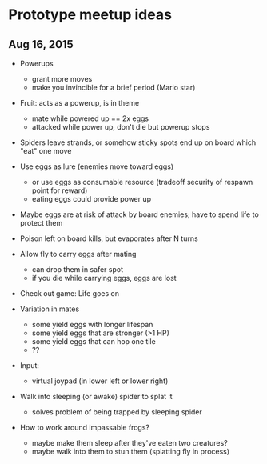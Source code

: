 # Prototype meetup ideas

## Aug 16, 2015

- Powerups
  - grant more moves
  - make you invincible for a brief period (Mario star)

- Fruit: acts as a powerup, is in theme
  - mate while powered up == 2x eggs
  - attacked while power up, don't die but powerup stops

- Spiders leave strands, or somehow sticky spots end up on board which "eat" one move

- Use eggs as lure (enemies move toward eggs)
  - or use eggs as consumable resource (tradeoff security of respawn point for reward)
  - eating eggs could provide power up

- Maybe eggs are at risk of attack by board enemies; have to spend life to protect them

- Poison left on board kills, but evaporates after N turns

- Allow fly to carry eggs after mating
  - can drop them in safer spot
  - if you die while carrying eggs, eggs are lost

- Check out game: Life goes on

- Variation in mates
  - some yield eggs with longer lifespan
  - some yield eggs that are stronger (>1 HP)
  - some yield eggs that can hop one tile
  - ??

- Input:
  - virtual joypad (in lower left or lower right)

- Walk into sleeping (or awake) spider to splat it
  - solves problem of being trapped by sleeping spider

- How to work around impassable frogs?
  - maybe make them sleep after they've eaten two creatures?
  - maybe walk into them to stun them (splatting fly in process)
